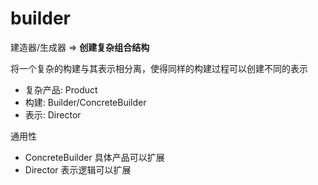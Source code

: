 # builder

建造器/生成器 => **创建复杂组合结构**

将一个复杂的构建与其表示相分离，使得同样的构建过程可以创建不同的表示

- 复杂产品: Product
- 构建: Builder/ConcreteBuilder
- 表示: Director

通用性

- ConcreteBuilder 具体产品可以扩展
- Director 表示逻辑可以扩展
